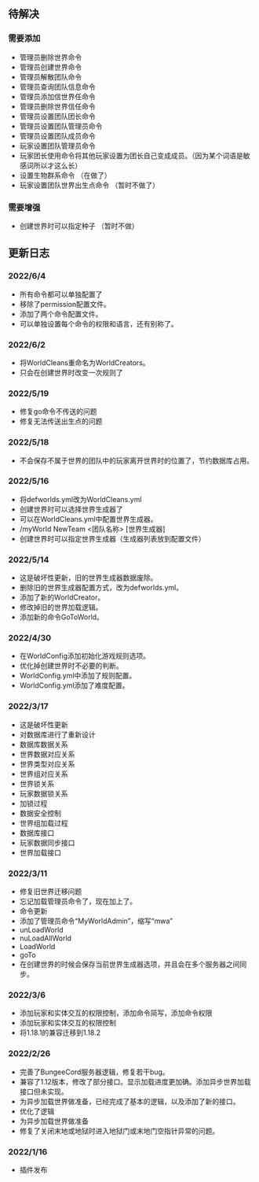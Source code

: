 ## 待解决
### 需要添加
- 管理员删除世界命令
- 管理员创建世界命令
- 管理员解散团队命令
- 管理员查询团队信息命令
- 管理员添加信世界任命令
- 管理员删除世界信任命令
- 管理员设置团队团长命令
- 管理员设置团队管理员命令
- 管理员设置团队成员命令
- 玩家设置团队管理员命令
- 玩家团长使用命令将其他玩家设置为团长自己变成成员。（因为某个词语是敏感词所以才这么长）
- 设置生物群系命令 （在做了）
- 玩家设置团队世界出生点命令 （暂时不做了）

### 需要增强
- 创建世界时可以指定种子 （暂时不做）


## 更新日志
### 2022/6/4
- 所有命令都可以单独配置了
- 移除了permission配置文件。
- 添加了两个命令配置文件。
- 可以单独设置每个命令的权限和语言，还有别称了。

### 2022/6/2
- 将WorldCleans重命名为WorldCreators。
- 只会在创建世界时改变一次规则了

### 2022/5/19
- 修复go命令不传送的问题
- 修复无法传送出生点的问题

### 2022/5/18
- 不会保存不属于世界的团队中的玩家离开世界时的位置了，节约数据库占用。

### 2022/5/16
- 将defworlds.yml改为WorldCleans.yml
- 创建世界时可以选择世界生成器了
- 可以在WorldCleans.yml中配置世界生成器。
- /myWorld NewTeam <团队名称> [世界生成器]
- 创建世界时可以指定世界生成器（生成器列表放到配置文件）

### 2022/5/14
- 这是破坏性更新，旧的世界生成器数据废除。
- 删除旧的世界生成器配置方式，改为defworlds.yml。
- 添加了新的WorldCreator。
- 修改掉旧的世界加载逻辑。
- 添加新的命令GoToWorld。

### 2022/4/30 
- 在WorldConfig添加初始化游戏规则选项。
- 优化掉创建世界时不必要的判断。
- WorldConfig.yml中添加了规则配置。
- WorldConfig.yml添加了难度配置。

### 2022/3/17
- 这是破坏性更新
- 对数据库进行了重新设计
- 数据库数据关系
- 世界数据对应关系
- 世界类型对应关系
- 世界组对应关系
- 世界锁关系
- 玩家数据锁关系
- 加锁过程
- 数据安全控制
- 世界组加载过程
- 数据库接口
- 玩家数据同步接口
- 世界加载接口
### 2022/3/11
- 修复旧世界迁移问题
- 忘记加载管理员命令了，现在加上了。
- 命令更新
- 添加了管理员命令“MyWorldAdmin”，缩写“mwa”
- unLoadWorld
- nuLoadAllWorld
- LoadWorld
- goTo
- 在创建世界的时候会保存当前世界生成器选项，并且会在多个服务器之间同步。
### 2022/3/6
- 添加玩家和实体交互的权限控制，添加命令简写，添加命令权限
- 添加玩家和实体交互的权限控制
- 将1.18.1的兼容迁移到1.18.2
### 2022/2/26 
- 完善了BungeeCord服务器逻辑，修复若干bug。
- 兼容了1.12版本，修改了部分接口。显示加载进度更加确。添加异步世界加载接口但未实现。
- 为异步加载世界做准备，已经完成了基本的逻辑，以及添加了新的接口。
- 优化了逻辑
- 为异步加载世界做准备
- 修复了关闭末地或地狱时进入地狱门或末地门空指针异常的问题。
### 2022/1/16
- 插件发布








